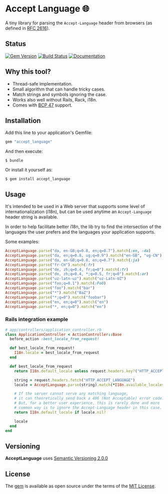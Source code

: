 # Accept Language 🌐

A tiny library for parsing the `Accept-Language` header from browsers (as defined in [RFC 2616](https://tools.ietf.org/html/rfc2616#section-14.4)).

## Status

[![Gem Version](https://badge.fury.io/rb/accept_language.svg)](https://badge.fury.io/rb/accept_language)
[![Build Status](https://travis-ci.org/cyril/accept_language.rb.svg?branch=main)](https://travis-ci.org/cyril/accept_language.rb)
[![Documentation](http://img.shields.io/:yard-docs-38c800.svg)](https://rubydoc.info/gems/accept_language/frames)

## Why this tool?

- Thread-safe implementation.
- Small algorithm that can handle tricky cases.
- Match strings and symbols ignoring the case.
- Works also well without Rails, Rack, i18n.
- Comes with [BCP 47](https://www.rfc-editor.org/bcp/bcp47.txt) support.

## Installation

Add this line to your application's Gemfile:

```ruby
gem "accept_language"
```

And then execute:

    $ bundle

Or install it yourself as:

    $ gem install accept_language

## Usage

It's intended to be used in a Web server that supports some level of internationalization (i18n), but can be used anytime an `Accept-Language` header string is available.

In order to help facilitate better i18n, the lib try to find the intersection of the languages the user prefers and the languages your application supports.

Some examples:

```ruby
AcceptLanguage.parse("da, en-GB;q=0.8, en;q=0.7").match(:en, :da)       # => :da
AcceptLanguage.parse("da, en;q=0.8, ug;q=0.9").match("en-GB", "ug-CN")  # => "ug-CN"
AcceptLanguage.parse("da, en-GB;q=0.8, en;q=0.7").match(:ja)            # => nil
AcceptLanguage.parse("fr-CH").match(:fr)                                # => nil
AcceptLanguage.parse("de, zh;q=0.4, fr;q=0").match(:fr)                 # => nil
AcceptLanguage.parse("de, zh;q=0.4, *;q=0.5, fr;q=0").match(:ar)        # => :ar
AcceptLanguage.parse("uz-latn-uz").match("uz-Latn-UZ")                  # => "uz-Latn-UZ"
AcceptLanguage.parse("foo;q=0.1").match(:FoO)                           # => :FoO
AcceptLanguage.parse("foo").match("bar")                                # => nil
AcceptLanguage.parse("*").match("BaZ")                                  # => "BaZ"
AcceptLanguage.parse("*;q=0").match("foobar")                           # => nil
AcceptLanguage.parse("en, en;q=0").match("en")                          # => nil
AcceptLanguage.parse("*, en;q=0").match("en")                           # => nil
```

### Rails integration example

```ruby
# app/controllers/application_controller.rb
class ApplicationController < ActionController::Base
  before_action :best_locale_from_request!

  def best_locale_from_request!
    I18n.locale = best_locale_from_request
  end

  def best_locale_from_request
    return I18n.default_locale unless request.headers.key?("HTTP_ACCEPT_LANGUAGE")

    string = request.headers.fetch("HTTP_ACCEPT_LANGUAGE")
    locale = AcceptLanguage.parse(string).match(*I18n.available_locales)

    # If the server cannot serve any matching language,
    # it can theoretically send back a 406 (Not Acceptable) error code.
    # But, for a better user experience, this is rarely done and more
    # common way is to ignore the Accept-Language header in this case.
    return I18n.default_locale if locale.nil?

    locale
  end
end
```

## Versioning

__AcceptLanguage__ uses [Semantic Versioning 2.0.0](https://semver.org/)

## License

The [gem](https://rubygems.org/gems/accept_language) is available as open source under the terms of the [MIT License](https://opensource.org/licenses/MIT).
